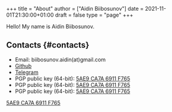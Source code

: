 +++
title = "About"
author = ["Aidin Biibosunov"]
date = 2021-11-01T21:30:00+01:00
draft = false
type = "page"
+++

Hello! My name is Aidin Biibosunov.


## Contacts {#contacts}

-   Email: biibosunov.aidin(at)gmail.com
-   [Github](https://github.com/aidinbii)
-   [Telegram](https://t.me/aidinbii)
-   PGP public key (64-bit): [5AE9 CA7A 6911 F765](static/main_public.key)
-   PGP public key (64-bit): [5AE9 CA7A 6911 F765](/home/aidin/my_blog/static/main_public.key)
-   PGP public key (64-bit): [5AE9 CA7A 6911 F765](/main_public.key)

[5AE9 CA7A 6911 F765](https://keyserver.ubuntu.com/pks/lookup?search=biibosunov.aidin%40gmail.com&fingerprint=on&op=index)
